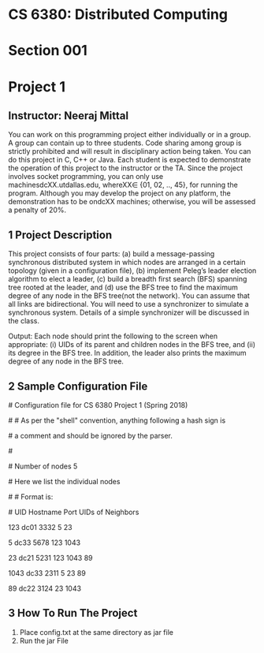 # CS 6380: Distributed Computing

# Section 001

# Project 1

## Instructor: Neeraj Mittal

You can work on this programming project either individually or in a group. A group can
contain up to three students. Code sharing among group is strictly prohibited and will result in
disciplinary action being taken.
You can do this project in C, C++ or Java. Each student is expected to demonstrate the
operation of this project to the instructor or the TA. Since the project involves socket programming,
you can only use machinesdcXX.utdallas.edu, whereXX∈ {01, 02, .., 45}, for running the program.
Although you may develop the project on any platform, the demonstration has to be ondcXX
machines; otherwise, you will be assessed a penalty of 20%.

## 1 Project Description

This project consists of four parts: (a) build a message-passing synchronous distributed system
in which nodes are arranged in a certain topology (given in a configuration file), (b) implement
Peleg’s leader election algorithm to elect a leader, (c) build a breadth first search (BFS) spanning
tree rooted at the leader, and (d) use the BFS tree to find the maximum degree of any node in the
BFS tree(not the network).
You can assume that all links are bidirectional. You will need to use a synchronizer to simulate
a synchronous system. Details of a simple synchronizer will be discussed in the class.

Output: Each node should print the following to the screen when appropriate: (i) UIDs of its
parent and children nodes in the BFS tree, and (ii) its degree in the BFS tree. In addition, the
leader also prints the maximum degree of any node in the BFS tree.

## 2 Sample Configuration File

\# Configuration file for CS 6380 Project 1 (Spring 2018) 

\#
\# As per the "shell" convention, anything following a hash sign is 

\# a comment and should be ignored by the parser. 

\#

\# Number of nodes 
5

\# Here we list the individual nodes 

\#
\# Format is: 

\# UID Hostname Port UIDs of Neighbors 

123 dc01 3332 5 23 

5 dc33 5678 123 1043 

23 dc21 5231 123 1043 89 

1043 dc33 2311 5 23 89 

89 dc22 3124 23 1043 

## 3 How To Run The Project
1. Place config.txt at the same directory as jar file
2. Run the jar File

